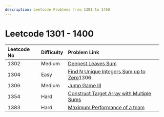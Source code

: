```yaml
---
description: Leetcode Problems from 1301 to 1400
---
```


# Leetcode 1301 - 1400



| Leetcode No | Difficulty | Problem Link |
| :--- | :--- | :--- |
| 1302 | Medium | [Deepest Leaves Sum](../leetcode-medium/leetcode-1302-deepest-leaves-sum.md) |
| 1304 | Easy | [Find N Unique Integers Sum up to Zero](../leetcode-easy/leetcode-1304-find-n-unique-integers-sum-up-to-zero.md)1306 |
| 1306 | Medium | [Jump Game III](../leetcode-medium/leetcode-1306-jump-game-iii.md) |
| 1354 | Hard | [Construct Target Array with Multiple Sums](../leetcode-hard/leetcode-1354-construct-target-array-with-multiple-sums.md) |
| 1383 | Hard | [Maximum Performance of a team](../leetcode-hard/leetcode-1383-maximum-performance-of-a-team.md) |

